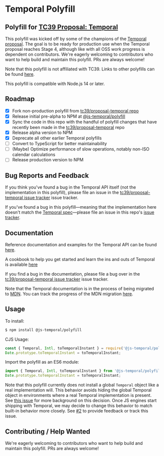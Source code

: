 # Temporal Polyfill

## Polyfill for [TC39 Proposal: Temporal](https://github.com/tc39/proposal-temporal)

This polyfill was kicked off by some of the champions of the [Temporal proposal](https://github.com/tc39/proposal-temporal).
The goal is to be ready for production use when the Temporal proposal reaches Stage 4, although like with all OSS work progress is dependent on contributors.
We're eagerly welcoming to contributors who want to help build and maintain this polyfill.
PRs are always welcome!

Note that this polyfill is not affiliated with TC39. Links to other polyfills can be found [here](https://github.com/tc39/proposal-temporal/tree/main/#polyfill).

This polyfill is compatible with Node.js 14 or later.

## Roadmap

* [x] Fork non-production polyfill from [tc39/proposal-temporal repo](https://github.com/tc39/proposal-temporal/tree/main/polyfill)
* [x] Release initial pre-alpha to NPM at [@js-temporal/polyfill](https://www.npmjs.com/package/@js-temporal/polyfill)
* [x] Sync the code in this repo with the handful of polyfill changes that have recently been made in the [tc39/proposal-temporal](https://github.com/tc39/proposal-temporal) repo
* [x] Release alpha version to NPM 
* [x] Deprecate all other earlier Temporal polyfills
* [ ] Convert to TypeScript for better maintainability
* [ ] (Maybe) Optimize performance of slow operations, notably non-ISO calendar calculations
* [ ] Release production version to NPM

## Bug Reports and Feedback

If you think you've found a bug in the Temporal API itself (not the implementation in this polyfill), please file an issue in the [tc39/proposal-temporal issue tracker](https://github.com/tc39/proposal-temporal/issues) issue tracker.

If you've found a bug in this polyfill&mdash;meaning that the implementation here doesn't match the [Temporal spec](https://tc39.es/proposal-temporal/)&mdash;please file an issue in this repo's [issue tracker](https://github.com/js-temporal/temporal-polyfill/issues).

## Documentation

Reference documentation and examples for the Temporal API can be found [here](https://tc39.es/proposal-temporal/docs/index.html).

A cookbook to help you get started and learn the ins and outs of Temporal is available [here](https://tc39.es/proposal-temporal/docs/index.html)

If you find a bug in the documentation, please file a bug over in the [tc39/proposal-temporal issue tracker](https://github.com/tc39/proposal-temporal/issues) issue tracker.

Note that the Temporal documentation is in the process of being migrated to [MDN](https://developer.mozilla.org/en-US/docs/Web/JavaScript).
You can track the progress of the MDN migration [here](https://github.com/tc39/proposal-temporal/issues/1449).

## Usage

To install:

```bash
$ npm install @js-temporal/polyfill
```

CJS Usage:

```javascript
const { Temporal, Intl, toTemporalInstant } = require('@js-temporal/polyfill');
Date.prototype.toTemporalInstant = toTemporalInstant;
```

Import the polyfill as an ES6 module:

```javascript
import { Temporal, Intl, toTemporalInstant } from '@js-temporal/polyfill/lib/index.mjs';
Date.prototype.toTemporalInstant = toTemporalInstant;
```

Note that this polyfill currently does not install a global `Temporal` object like a real implementation will.
This behavior avoids hiding the global Temporal object in environments where a real Temporal implementation is present.
See [this issue](https://github.com/tc39/proposal-temporal/issues/778) for more background on this decision.
Once JS engines start shipping with Temporal, we may decide to change this behavior to match built-in behavior more closely.
See [#2](https://github.com/js-temporal/temporal-polyfill/issues/2) to provide feedback or track this issue.

## Contributing / Help Wanted

We're eagerly welcoming to contributors who want to help build and maintain this polyfill.
PRs are always welcome!
